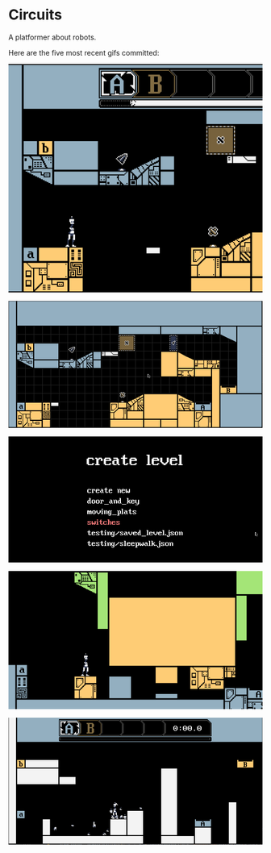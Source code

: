 # Circuits
A platformer about robots.

Here are the five most recent gifs committed:

![068-death.gif](gifs/068-death.gif?raw=true "068-death")

![067-feature-overview.gif](gifs/067-feature-overview.gif?raw=true "067-feature-overview")

![066-really-quit-menu.gif](gifs/066-really-quit-menu.gif?raw=true "066-really-quit-menu")

![065-crushing.gif](gifs/065-crushing.gif?raw=true "065-crushing")

![064-body-parts.gif](gifs/064-body-parts.gif?raw=true "064-body-parts")
